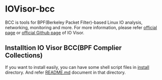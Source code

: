 # IOVisor-bcc

BCC is tools for BPF(Berkeley Packet Filter)-based Linux IO analysis, networking, monitoring and more.
For more information, please refer [official page](https://www.iovisor.org/) or [official Github page](https://github.com/iovisor/bcc) of IO Visor.

## Installtion IO Visor BCC(BPF Complier Collections)
If you want to install easily, you can have some shell script files in [install](https://github.com/TaekhoNam/iovisor/tree/master/install) directory. And refer [README.md](https://github.com/TaekhoNam/iovisor/blob/master/install/README.md) document in that directory.

